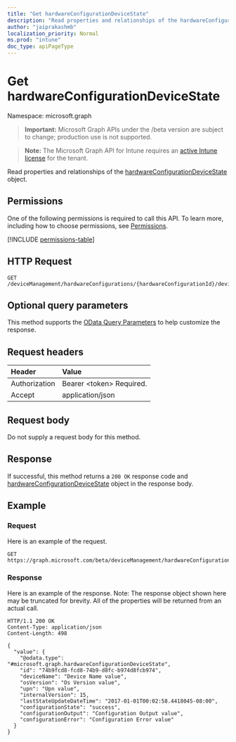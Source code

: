 ```yaml
---
title: "Get hardwareConfigurationDeviceState"
description: "Read properties and relationships of the hardwareConfigurationDeviceState object."
author: "jaiprakashmb"
localization_priority: Normal
ms.prod: "intune"
doc_type: apiPageType
---
```


# Get hardwareConfigurationDeviceState

Namespace: microsoft.graph

> **Important:** Microsoft Graph APIs under the /beta version are subject to change; production use is not supported.

> **Note:** The Microsoft Graph API for Intune requires an [active Intune license](https://go.microsoft.com/fwlink/?linkid=839381) for the tenant.

Read properties and relationships of the [hardwareConfigurationDeviceState](../resources/intune-deviceconfig-hardwareconfigurationdevicestate.md) object.

## Permissions
One of the following permissions is required to call this API. To learn more, including how to choose permissions, see [Permissions](/graph/permissions-reference).

<!-- { "blockType": "permissions", "name": "intune_deviceconfig_hardwareconfigurationdevicestate_get" } -->
[!INCLUDE [permissions-table](../includes/permissions/intune-deviceconfig-hardwareconfigurationdevicestate-get-permissions.md)]

## HTTP Request
<!-- {
  "blockType": "ignored"
}
-->
``` http
GET /deviceManagement/hardwareConfigurations/{hardwareConfigurationId}/deviceRunStates/{hardwareConfigurationDeviceStateId}
```

## Optional query parameters
This method supports the [OData Query Parameters](/graph/query-parameters) to help customize the response.

## Request headers
|Header|Value|
|:---|:---|
|Authorization|Bearer &lt;token&gt; Required.|
|Accept|application/json|

## Request body
Do not supply a request body for this method.

## Response
If successful, this method returns a `200 OK` response code and [hardwareConfigurationDeviceState](../resources/intune-deviceconfig-hardwareconfigurationdevicestate.md) object in the response body.

## Example

### Request
Here is an example of the request.
``` http
GET https://graph.microsoft.com/beta/deviceManagement/hardwareConfigurations/{hardwareConfigurationId}/deviceRunStates/{hardwareConfigurationDeviceStateId}
```

### Response
Here is an example of the response. Note: The response object shown here may be truncated for brevity. All of the properties will be returned from an actual call.
``` http
HTTP/1.1 200 OK
Content-Type: application/json
Content-Length: 498

{
  "value": {
    "@odata.type": "#microsoft.graph.hardwareConfigurationDeviceState",
    "id": "74b9fcd8-fcd8-74b9-d8fc-b974d8fcb974",
    "deviceName": "Device Name value",
    "osVersion": "Os Version value",
    "upn": "Upn value",
    "internalVersion": 15,
    "lastStateUpdateDateTime": "2017-01-01T00:02:58.4418045-08:00",
    "configurationState": "success",
    "configurationOutput": "Configuration Output value",
    "configurationError": "Configuration Error value"
  }
}
```

